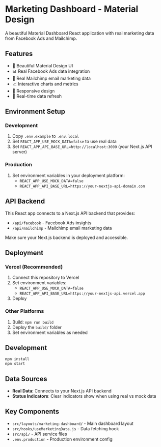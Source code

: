 # Marketing Dashboard - Material Design

A beautiful Material Dashboard React application with real marketing data from Facebook Ads and Mailchimp.

## Features

- 🎨 Beautiful Material Design UI
- 📊 Real Facebook Ads data integration
- 📧 Real Mailchimp email marketing data
- 📈 Interactive charts and metrics
- 📱 Responsive design
- 🔄 Real-time data refresh

## Environment Setup

### Development

1. Copy `.env.example` to `.env.local`
2. Set `REACT_APP_USE_MOCK_DATA=false` to use real data
3. Set `REACT_APP_API_BASE_URL=http://localhost:3000` (your Next.js API server)

### Production

1. Set environment variables in your deployment platform:
   - `REACT_APP_USE_MOCK_DATA=false`
   - `REACT_APP_API_BASE_URL=https://your-nextjs-api-domain.com`

## API Backend

This React app connects to a Next.js API backend that provides:

- `/api/facebook` - Facebook Ads insights
- `/api/mailchimp` - Mailchimp email marketing data

Make sure your Next.js backend is deployed and accessible.

## Deployment

### Vercel (Recommended)

1. Connect this repository to Vercel
2. Set environment variables:
   - `REACT_APP_USE_MOCK_DATA=false`
   - `REACT_APP_API_BASE_URL=https://your-nextjs-api.vercel.app`
3. Deploy

### Other Platforms

1. Build: `npm run build`
2. Deploy the `build/` folder
3. Set environment variables as needed

## Development

```bash
npm install
npm start
```

## Data Sources

- **Real Data**: Connects to your Next.js API backend
- **Status Indicators**: Clear indicators show when using real vs mock data

## Key Components

- `src/layouts/marketing-dashboard/` - Main dashboard layout
- `src/hooks/useMarketingData.js` - Data fetching hook
- `src/api/` - API service files
- `.env.production` - Production environment config
